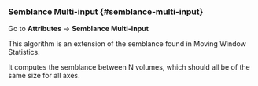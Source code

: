 ### Semblance Multi-input {#semblance-multi-input}

Go to **Attributes** → **Semblance Multi-input**

This algorithm is an extension of the semblance found in Moving Window Statistics.

It computes the semblance between N volumes, which should all be of the same size for all axes.